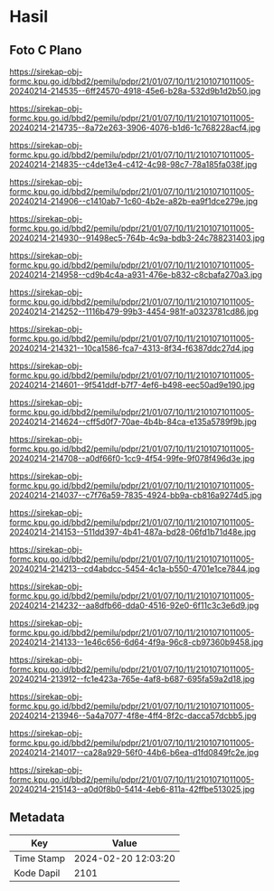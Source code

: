 # Hasil

## Foto C Plano

https://sirekap-obj-formc.kpu.go.id/bbd2/pemilu/pdpr/21/01/07/10/11/2101071011005-20240214-214535--6ff24570-4918-45e6-b28a-532d9b1d2b50.jpg

https://sirekap-obj-formc.kpu.go.id/bbd2/pemilu/pdpr/21/01/07/10/11/2101071011005-20240214-214735--8a72e263-3906-4076-b1d6-1c768228acf4.jpg

https://sirekap-obj-formc.kpu.go.id/bbd2/pemilu/pdpr/21/01/07/10/11/2101071011005-20240214-214835--c4de13e4-c412-4c98-98c7-78a185fa038f.jpg

https://sirekap-obj-formc.kpu.go.id/bbd2/pemilu/pdpr/21/01/07/10/11/2101071011005-20240214-214906--c1410ab7-1c60-4b2e-a82b-ea9f1dce279e.jpg

https://sirekap-obj-formc.kpu.go.id/bbd2/pemilu/pdpr/21/01/07/10/11/2101071011005-20240214-214930--91498ec5-764b-4c9a-bdb3-24c788231403.jpg

https://sirekap-obj-formc.kpu.go.id/bbd2/pemilu/pdpr/21/01/07/10/11/2101071011005-20240214-214958--cd9b4c4a-a931-476e-b832-c8cbafa270a3.jpg

https://sirekap-obj-formc.kpu.go.id/bbd2/pemilu/pdpr/21/01/07/10/11/2101071011005-20240214-214252--1116b479-99b3-4454-981f-a0323781cd86.jpg

https://sirekap-obj-formc.kpu.go.id/bbd2/pemilu/pdpr/21/01/07/10/11/2101071011005-20240214-214321--10ca1586-fca7-4313-8f34-f6387ddc27d4.jpg

https://sirekap-obj-formc.kpu.go.id/bbd2/pemilu/pdpr/21/01/07/10/11/2101071011005-20240214-214601--9f541ddf-b7f7-4ef6-b498-eec50ad9e190.jpg

https://sirekap-obj-formc.kpu.go.id/bbd2/pemilu/pdpr/21/01/07/10/11/2101071011005-20240214-214624--cff5d0f7-70ae-4b4b-84ca-e135a5789f9b.jpg

https://sirekap-obj-formc.kpu.go.id/bbd2/pemilu/pdpr/21/01/07/10/11/2101071011005-20240214-214708--a0df66f0-1cc9-4f54-99fe-9f078f496d3e.jpg

https://sirekap-obj-formc.kpu.go.id/bbd2/pemilu/pdpr/21/01/07/10/11/2101071011005-20240214-214037--c7f76a59-7835-4924-bb9a-cb816a9274d5.jpg

https://sirekap-obj-formc.kpu.go.id/bbd2/pemilu/pdpr/21/01/07/10/11/2101071011005-20240214-214153--511dd397-4b41-487a-bd28-06fd1b71d48e.jpg

https://sirekap-obj-formc.kpu.go.id/bbd2/pemilu/pdpr/21/01/07/10/11/2101071011005-20240214-214213--cd4abdcc-5454-4c1a-b550-4701e1ce7844.jpg

https://sirekap-obj-formc.kpu.go.id/bbd2/pemilu/pdpr/21/01/07/10/11/2101071011005-20240214-214232--aa8dfb66-dda0-4516-92e0-6f11c3c3e6d9.jpg

https://sirekap-obj-formc.kpu.go.id/bbd2/pemilu/pdpr/21/01/07/10/11/2101071011005-20240214-214133--1e46c656-6d64-4f9a-96c8-cb97360b9458.jpg

https://sirekap-obj-formc.kpu.go.id/bbd2/pemilu/pdpr/21/01/07/10/11/2101071011005-20240214-213912--fc1e423a-765e-4af8-b687-695fa59a2d18.jpg

https://sirekap-obj-formc.kpu.go.id/bbd2/pemilu/pdpr/21/01/07/10/11/2101071011005-20240214-213946--5a4a7077-4f8e-4ff4-8f2c-dacca57dcbb5.jpg

https://sirekap-obj-formc.kpu.go.id/bbd2/pemilu/pdpr/21/01/07/10/11/2101071011005-20240214-214017--ca28a929-56f0-44b6-b6ea-d1fd0849fc2e.jpg

https://sirekap-obj-formc.kpu.go.id/bbd2/pemilu/pdpr/21/01/07/10/11/2101071011005-20240214-215143--a0d0f8b0-5414-4eb6-811a-42ffbe513025.jpg


## Metadata

| Key        | Value               |
| ---------- | ------------------- |
| Time Stamp | 2024-02-20 12:03:20 |
| Kode Dapil | 2101                |




